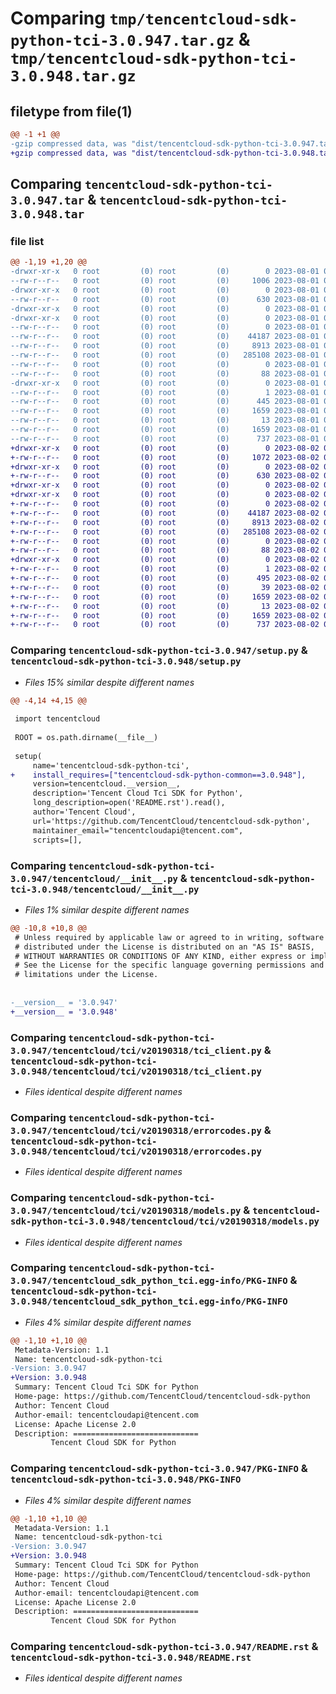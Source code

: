 # Comparing `tmp/tencentcloud-sdk-python-tci-3.0.947.tar.gz` & `tmp/tencentcloud-sdk-python-tci-3.0.948.tar.gz`

## filetype from file(1)

```diff
@@ -1 +1 @@
-gzip compressed data, was "dist/tencentcloud-sdk-python-tci-3.0.947.tar", last modified: Tue Aug  1 00:56:50 2023, max compression
+gzip compressed data, was "dist/tencentcloud-sdk-python-tci-3.0.948.tar", last modified: Wed Aug  2 00:38:15 2023, max compression
```

## Comparing `tencentcloud-sdk-python-tci-3.0.947.tar` & `tencentcloud-sdk-python-tci-3.0.948.tar`

### file list

```diff
@@ -1,19 +1,20 @@
-drwxr-xr-x   0 root         (0) root         (0)        0 2023-08-01 00:56:50.000000 tencentcloud-sdk-python-tci-3.0.947/
--rw-r--r--   0 root         (0) root         (0)     1006 2023-08-01 00:56:50.000000 tencentcloud-sdk-python-tci-3.0.947/setup.py
-drwxr-xr-x   0 root         (0) root         (0)        0 2023-08-01 00:56:50.000000 tencentcloud-sdk-python-tci-3.0.947/tencentcloud/
--rw-r--r--   0 root         (0) root         (0)      630 2023-08-01 00:56:50.000000 tencentcloud-sdk-python-tci-3.0.947/tencentcloud/__init__.py
-drwxr-xr-x   0 root         (0) root         (0)        0 2023-08-01 00:56:50.000000 tencentcloud-sdk-python-tci-3.0.947/tencentcloud/tci/
-drwxr-xr-x   0 root         (0) root         (0)        0 2023-08-01 00:56:50.000000 tencentcloud-sdk-python-tci-3.0.947/tencentcloud/tci/v20190318/
--rw-r--r--   0 root         (0) root         (0)        0 2023-08-01 00:56:50.000000 tencentcloud-sdk-python-tci-3.0.947/tencentcloud/tci/v20190318/__init__.py
--rw-r--r--   0 root         (0) root         (0)    44187 2023-08-01 00:56:50.000000 tencentcloud-sdk-python-tci-3.0.947/tencentcloud/tci/v20190318/tci_client.py
--rw-r--r--   0 root         (0) root         (0)     8913 2023-08-01 00:56:50.000000 tencentcloud-sdk-python-tci-3.0.947/tencentcloud/tci/v20190318/errorcodes.py
--rw-r--r--   0 root         (0) root         (0)   285108 2023-08-01 00:56:50.000000 tencentcloud-sdk-python-tci-3.0.947/tencentcloud/tci/v20190318/models.py
--rw-r--r--   0 root         (0) root         (0)        0 2023-08-01 00:56:50.000000 tencentcloud-sdk-python-tci-3.0.947/tencentcloud/tci/__init__.py
--rw-r--r--   0 root         (0) root         (0)       88 2023-08-01 00:56:50.000000 tencentcloud-sdk-python-tci-3.0.947/setup.cfg
-drwxr-xr-x   0 root         (0) root         (0)        0 2023-08-01 00:56:50.000000 tencentcloud-sdk-python-tci-3.0.947/tencentcloud_sdk_python_tci.egg-info/
--rw-r--r--   0 root         (0) root         (0)        1 2023-08-01 00:56:50.000000 tencentcloud-sdk-python-tci-3.0.947/tencentcloud_sdk_python_tci.egg-info/dependency_links.txt
--rw-r--r--   0 root         (0) root         (0)      445 2023-08-01 00:56:50.000000 tencentcloud-sdk-python-tci-3.0.947/tencentcloud_sdk_python_tci.egg-info/SOURCES.txt
--rw-r--r--   0 root         (0) root         (0)     1659 2023-08-01 00:56:50.000000 tencentcloud-sdk-python-tci-3.0.947/tencentcloud_sdk_python_tci.egg-info/PKG-INFO
--rw-r--r--   0 root         (0) root         (0)       13 2023-08-01 00:56:50.000000 tencentcloud-sdk-python-tci-3.0.947/tencentcloud_sdk_python_tci.egg-info/top_level.txt
--rw-r--r--   0 root         (0) root         (0)     1659 2023-08-01 00:56:50.000000 tencentcloud-sdk-python-tci-3.0.947/PKG-INFO
--rw-r--r--   0 root         (0) root         (0)      737 2023-08-01 00:56:50.000000 tencentcloud-sdk-python-tci-3.0.947/README.rst
+drwxr-xr-x   0 root         (0) root         (0)        0 2023-08-02 00:38:15.000000 tencentcloud-sdk-python-tci-3.0.948/
+-rw-r--r--   0 root         (0) root         (0)     1072 2023-08-02 00:38:15.000000 tencentcloud-sdk-python-tci-3.0.948/setup.py
+drwxr-xr-x   0 root         (0) root         (0)        0 2023-08-02 00:38:15.000000 tencentcloud-sdk-python-tci-3.0.948/tencentcloud/
+-rw-r--r--   0 root         (0) root         (0)      630 2023-08-02 00:38:15.000000 tencentcloud-sdk-python-tci-3.0.948/tencentcloud/__init__.py
+drwxr-xr-x   0 root         (0) root         (0)        0 2023-08-02 00:38:15.000000 tencentcloud-sdk-python-tci-3.0.948/tencentcloud/tci/
+drwxr-xr-x   0 root         (0) root         (0)        0 2023-08-02 00:38:15.000000 tencentcloud-sdk-python-tci-3.0.948/tencentcloud/tci/v20190318/
+-rw-r--r--   0 root         (0) root         (0)        0 2023-08-02 00:38:15.000000 tencentcloud-sdk-python-tci-3.0.948/tencentcloud/tci/v20190318/__init__.py
+-rw-r--r--   0 root         (0) root         (0)    44187 2023-08-02 00:38:15.000000 tencentcloud-sdk-python-tci-3.0.948/tencentcloud/tci/v20190318/tci_client.py
+-rw-r--r--   0 root         (0) root         (0)     8913 2023-08-02 00:38:15.000000 tencentcloud-sdk-python-tci-3.0.948/tencentcloud/tci/v20190318/errorcodes.py
+-rw-r--r--   0 root         (0) root         (0)   285108 2023-08-02 00:38:15.000000 tencentcloud-sdk-python-tci-3.0.948/tencentcloud/tci/v20190318/models.py
+-rw-r--r--   0 root         (0) root         (0)        0 2023-08-02 00:38:15.000000 tencentcloud-sdk-python-tci-3.0.948/tencentcloud/tci/__init__.py
+-rw-r--r--   0 root         (0) root         (0)       88 2023-08-02 00:38:15.000000 tencentcloud-sdk-python-tci-3.0.948/setup.cfg
+drwxr-xr-x   0 root         (0) root         (0)        0 2023-08-02 00:38:15.000000 tencentcloud-sdk-python-tci-3.0.948/tencentcloud_sdk_python_tci.egg-info/
+-rw-r--r--   0 root         (0) root         (0)        1 2023-08-02 00:38:15.000000 tencentcloud-sdk-python-tci-3.0.948/tencentcloud_sdk_python_tci.egg-info/dependency_links.txt
+-rw-r--r--   0 root         (0) root         (0)      495 2023-08-02 00:38:15.000000 tencentcloud-sdk-python-tci-3.0.948/tencentcloud_sdk_python_tci.egg-info/SOURCES.txt
+-rw-r--r--   0 root         (0) root         (0)       39 2023-08-02 00:38:15.000000 tencentcloud-sdk-python-tci-3.0.948/tencentcloud_sdk_python_tci.egg-info/requires.txt
+-rw-r--r--   0 root         (0) root         (0)     1659 2023-08-02 00:38:15.000000 tencentcloud-sdk-python-tci-3.0.948/tencentcloud_sdk_python_tci.egg-info/PKG-INFO
+-rw-r--r--   0 root         (0) root         (0)       13 2023-08-02 00:38:15.000000 tencentcloud-sdk-python-tci-3.0.948/tencentcloud_sdk_python_tci.egg-info/top_level.txt
+-rw-r--r--   0 root         (0) root         (0)     1659 2023-08-02 00:38:15.000000 tencentcloud-sdk-python-tci-3.0.948/PKG-INFO
+-rw-r--r--   0 root         (0) root         (0)      737 2023-08-02 00:38:15.000000 tencentcloud-sdk-python-tci-3.0.948/README.rst
```

### Comparing `tencentcloud-sdk-python-tci-3.0.947/setup.py` & `tencentcloud-sdk-python-tci-3.0.948/setup.py`

 * *Files 15% similar despite different names*

```diff
@@ -4,14 +4,15 @@
 
 import tencentcloud
 
 ROOT = os.path.dirname(__file__)
 
 setup(
     name='tencentcloud-sdk-python-tci',
+    install_requires=["tencentcloud-sdk-python-common==3.0.948"],
     version=tencentcloud.__version__,
     description='Tencent Cloud Tci SDK for Python',
     long_description=open('README.rst').read(),
     author='Tencent Cloud',
     url='https://github.com/TencentCloud/tencentcloud-sdk-python',
     maintainer_email="tencentcloudapi@tencent.com",
     scripts=[],
```

### Comparing `tencentcloud-sdk-python-tci-3.0.947/tencentcloud/__init__.py` & `tencentcloud-sdk-python-tci-3.0.948/tencentcloud/__init__.py`

 * *Files 1% similar despite different names*

```diff
@@ -10,8 +10,8 @@
 # Unless required by applicable law or agreed to in writing, software
 # distributed under the License is distributed on an "AS IS" BASIS,
 # WITHOUT WARRANTIES OR CONDITIONS OF ANY KIND, either express or implied.
 # See the License for the specific language governing permissions and
 # limitations under the License.
 
 
-__version__ = '3.0.947'
+__version__ = '3.0.948'
```

### Comparing `tencentcloud-sdk-python-tci-3.0.947/tencentcloud/tci/v20190318/tci_client.py` & `tencentcloud-sdk-python-tci-3.0.948/tencentcloud/tci/v20190318/tci_client.py`

 * *Files identical despite different names*

### Comparing `tencentcloud-sdk-python-tci-3.0.947/tencentcloud/tci/v20190318/errorcodes.py` & `tencentcloud-sdk-python-tci-3.0.948/tencentcloud/tci/v20190318/errorcodes.py`

 * *Files identical despite different names*

### Comparing `tencentcloud-sdk-python-tci-3.0.947/tencentcloud/tci/v20190318/models.py` & `tencentcloud-sdk-python-tci-3.0.948/tencentcloud/tci/v20190318/models.py`

 * *Files identical despite different names*

### Comparing `tencentcloud-sdk-python-tci-3.0.947/tencentcloud_sdk_python_tci.egg-info/PKG-INFO` & `tencentcloud-sdk-python-tci-3.0.948/tencentcloud_sdk_python_tci.egg-info/PKG-INFO`

 * *Files 4% similar despite different names*

```diff
@@ -1,10 +1,10 @@
 Metadata-Version: 1.1
 Name: tencentcloud-sdk-python-tci
-Version: 3.0.947
+Version: 3.0.948
 Summary: Tencent Cloud Tci SDK for Python
 Home-page: https://github.com/TencentCloud/tencentcloud-sdk-python
 Author: Tencent Cloud
 Author-email: tencentcloudapi@tencent.com
 License: Apache License 2.0
 Description: ============================
         Tencent Cloud SDK for Python
```

### Comparing `tencentcloud-sdk-python-tci-3.0.947/PKG-INFO` & `tencentcloud-sdk-python-tci-3.0.948/PKG-INFO`

 * *Files 4% similar despite different names*

```diff
@@ -1,10 +1,10 @@
 Metadata-Version: 1.1
 Name: tencentcloud-sdk-python-tci
-Version: 3.0.947
+Version: 3.0.948
 Summary: Tencent Cloud Tci SDK for Python
 Home-page: https://github.com/TencentCloud/tencentcloud-sdk-python
 Author: Tencent Cloud
 Author-email: tencentcloudapi@tencent.com
 License: Apache License 2.0
 Description: ============================
         Tencent Cloud SDK for Python
```

### Comparing `tencentcloud-sdk-python-tci-3.0.947/README.rst` & `tencentcloud-sdk-python-tci-3.0.948/README.rst`

 * *Files identical despite different names*

